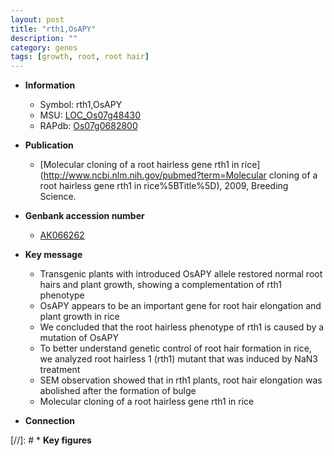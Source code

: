 ```yaml
---
layout: post
title: "rth1,OsAPY"
description: ""
category: genes
tags: [growth, root, root hair]
---
```


* **Information**  
    + Symbol: rth1,OsAPY  
    + MSU: [LOC_Os07g48430](http://rice.uga.edu/cgi-bin/ORF_infopage.cgi?orf=LOC_Os07g48430)  
    + RAPdb: [Os07g0682800](https://rapdb.dna.affrc.go.jp/locus/?name=Os07g0682800)  

* **Publication**  
    + [Molecular cloning of a root hairless gene rth1 in rice](http://www.ncbi.nlm.nih.gov/pubmed?term=Molecular cloning of a root hairless gene rth1 in rice%5BTitle%5D), 2009, Breeding Science.

* **Genbank accession number**  
    + [AK066262](http://www.ncbi.nlm.nih.gov/nuccore/AK066262)

* **Key message**  
    + Transgenic plants with introduced OsAPY allele restored normal root hairs and plant growth, showing a complementation of rth1 phenotype
    + OsAPY appears to be an important gene for root hair elongation and plant growth in rice
    + We concluded that the root hairless phenotype of rth1 is caused by a mutation of OsAPY
    + To better understand genetic control of root hair formation in rice, we analyzed root hairless 1 (rth1) mutant that was induced by NaN3 treatment
    + SEM observation showed that in rth1 plants, root hair elongation was abolished after the formation of bulge
    + Molecular cloning of a root hairless gene rth1 in rice

* **Connection**  

[//]: # * **Key figures**  


